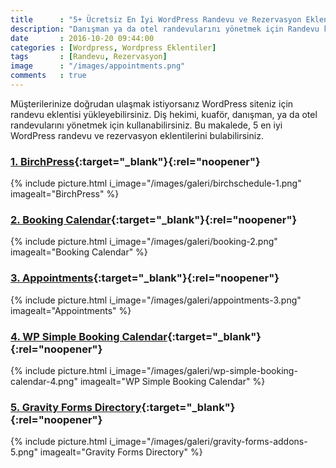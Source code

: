 ```yaml
---
title      : "5+ Ücretsiz En İyi WordPress Randevu ve Rezervasyon Eklentileri"
description: "Danışman ya da otel randevularını yönetmek için Randevu kullanabilirsiniz. 5 ücretsiz en iyi WordPress randevu ve rezervasyon eklentilerini bulabilirsiniz."
date       : 2016-10-20 09:44:00
categories : [Wordpress, Wordpress Eklentiler]
tags       : [Randevu, Rezervasyon]
image      : "/images/appointments.png"
comments   : true
---
```


Müşterilerinize doğrudan ulaşmak istiyorsanız WordPress siteniz için randevu eklentisi yükleyebilirsiniz. Diş hekimi, kuaför, danışman, ya da otel randevularını yönetmek için kullanabilirsiniz. Bu makalede, 5 en iyi WordPress randevu ve rezervasyon eklentilerini bulabilirsiniz.

### [1. BirchPress](https://wordpress.org/plugins/birchschedule/){:target="_blank"}{:rel="noopener"}

{% include picture.html i_image="/images/galeri/birchschedule-1.png" imagealt="BirchPress" %}

### [2. Booking Calendar](https://wordpress.org/plugins/booking/){:target="_blank"}{:rel="noopener"}

{% include picture.html i_image="/images/galeri/booking-2.png" imagealt="Booking Calendar" %}

### [3. Appointments](https://tr.wordpress.org/plugins/appointments/){:target="_blank"}{:rel="noopener"}

{% include picture.html i_image="/images/galeri/appointments-3.png" imagealt="Appointments" %}

### [4. WP Simple Booking Calendar](https://wordpress.org/plugins/wp-simple-booking-calendar/){:target="_blank"}{:rel="noopener"}

{% include picture.html i_image="/images/galeri/wp-simple-booking-calendar-4.png" imagealt="WP Simple Booking Calendar" %}

### [5. Gravity Forms Directory](https://wordpress.org/plugins/gravity-forms-addons/){:target="_blank"}{:rel="noopener"}

{% include picture.html i_image="/images/galeri/gravity-forms-addons-5.png" imagealt="Gravity Forms Directory" %}